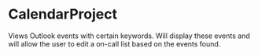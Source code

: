 # CalendarProject
Views Outlook events with certain keywords. Will display these events and will allow the user to edit a on-call list based on the events found.
